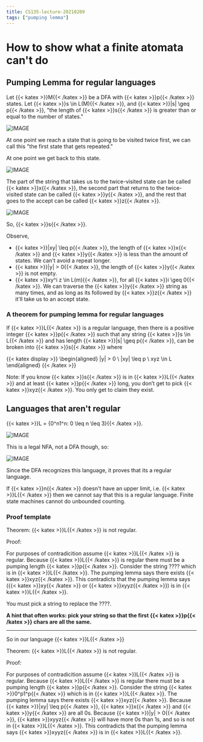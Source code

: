 ```yaml
---
title: CS135-lecture-20210209
tags: ["pumping lemma"]
---
```


# How to show what a finite atomata can't do

## Pumping Lemma for regular languages

Let {{< katex >}}M{{< /katex >}} be a DFA with {{< katex >}}p{{< /katex >}} states.
Let {{< katex >}}s \in L(M){{< /katex >}}, and {{< katex >}}|s| \geq p{{< /katex >}}, "the length of {{< katex >}}s{{< /katex >}} is greater than or equal to the number of states."

![IMAGE](/0780D7A50C5EC464E6002837A4DE0B33.jpg)

At one point we reach a state that is going to be visited twice first, we can call this "the first state that gets repeated."

At one point we get back to this state.

![IMAGE](/4690BD7EDE43B2B3FE83A32344675666.jpg)

The part of the string that takes us to the twice-visited state can be called {{< katex >}}x{{< /katex >}}, the second part that returns to the twice-visited state can be called {{< katex >}}y{{< /katex >}}, and the rest that goes to the accept can be called {{< katex >}}z{{< /katex >}}.

![IMAGE](/5DB8C1D2D5330C0D1E5F5DAD3AD113E8.jpg)

So, {{< katex >}}s{{< /katex >}}.

Observe,

- {{< katex >}}|xy| \leq p{{< /katex >}}, the length of {{< katex >}}x{{< /katex >}} and {{< katex >}}y{{< /katex >}} is less than the amount of states. We can't avoid a repeat longer.
- {{< katex >}}|y| > 0{{< /katex >}}, the length of {{< katex >}}y{{< /katex >}} is not empty. 
- {{< katex >}}xy^i z \in L(m){{< /katex >}}, for all {{< katex >}}i \geq 0{{< /katex >}}. We can traverse the {{< katex >}}y{{< /katex >}} string as many times, and as long as its followed by {{< katex >}}z{{< /katex >}} it'll take us to an accept state.

### A theorem for pumping lemma for regular languages

If {{< katex >}}L{{< /katex >}} is a regular language, then there is a positive integer {{< katex >}}p{{< /katex >}} such that any string {{< katex >}}s \in L{{< /katex >}} and has length {{< katex >}}|s| \geq p{{< /katex >}}, can be broken into {{< katex >}}s{{< /katex >}} where 

{{< katex display >}}
\begin{aligned}
  |y| > 0 \\
  |xy| \leq p \\
  xyz \in L
\end{aligned}
{{< /katex >}}

Note: If you know {{< katex >}}s{{< /katex >}} is in {{< katex >}}L{{< /katex >}} and at least {{< katex >}}p{{< /katex >}} long, you don’t get to pick {{< katex >}}xyz{{< /katex >}}. You only get to claim they exist.

## Languages that aren't regular

{{< katex >}}L = \{0^n1^n: 0 \leq n \leq 3\}{{< /katex >}}. 

![IMAGE](/A14590128CD0532EEBC010A1A2725823.jpg)

This is a legal NFA, not a DFA though, so:

![IMAGE](/A357DD12037F340B93702BA2666D5925.jpg)

Since the DFA recognizes this language, it proves that its a regular language.

If {{< katex >}}n{{< /katex >}} doesn't have an upper limit, i.e. {{< katex >}}L{{< /katex >}} then we cannot say that this is a regular language. Finite state machines cannot do unbounded counting.

### Proof template

Theorem: {{< katex >}}L{{< /katex >}} is not regular.

Proof:

For purposes of contradicition assume {{< katex >}}L{{< /katex >}} is regular.
Because {{< katex >}}L{{< /katex >}} is regular there must be a pumping length {{< katex >}}p{{< /katex >}}.
Consider the string ???? which is in {{< katex >}}L{{< /katex >}}.
The pumping lemma says there exists {{< katex >}}xyz{{< /katex >}}.
This contradicts that the pumping lemma says ({{< katex >}}xy{{< /katex >}} or {{< katex >}}xyyz{{< /katex >}}) is in {{< katex >}}L{{< /katex >}}.

You must pick a string to replace the ????.

**A hint that often works: pick your string so that the first {{< katex >}}p{{< /katex >}} chars are all the same.**

---

So in our language {{< katex >}}L{{< /katex >}}

Theorem: {{< katex >}}L{{< /katex >}} is not regular.

Proof:

For purposes of contradicition assume {{< katex >}}L{{< /katex >}} is regular.
Because {{< katex >}}L{{< /katex >}} is regular there must be a pumping length {{< katex >}}p{{< /katex >}}.
Consider the string {{< katex >}}0^p1^p{{< /katex >}} which is in {{< katex >}}L{{< /katex >}}.
The pumping lemma says there exists {{< katex >}}xyz{{< /katex >}}.
Because {{< katex >}}|xy| \leq p{{< /katex >}}, {{< katex >}}x{{< /katex >}} and {{< katex >}}y{{< /katex >}} are all 0s.
Because {{< katex >}}|y| > 0{{< /katex >}}, {{< katex >}}xyyz{{< /katex >}} will have more 0s than 1s, and so is not in {{< katex >}}L{{< /katex >}}.
This contradicts that the pumping lemma says  {{< katex >}}xyyz{{< /katex >}} is in {{< katex >}}L{{< /katex >}}.
